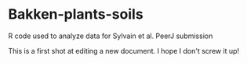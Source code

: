 # Bakken-plants-soils
R code used to analyze data for Sylvain et al. PeerJ submission

This is a first shot at editing a new document. I hope I don't screw it up!
